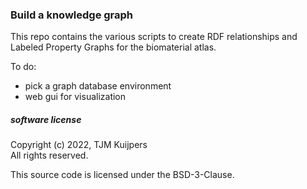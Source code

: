 <h3> Build a knowledge graph </h3>

This repo contains the various scripts to create RDF relationships and Labeled Property Graphs for the biomaterial atlas. <br>


To do:
- pick a graph database environment
- web gui for visualization

<h5>software license </h5>
Copyright (c) 2022, TJM Kuijpers <br>
All rights reserved. <br>

This source code is licensed under the BSD-3-Clause. <br> 
